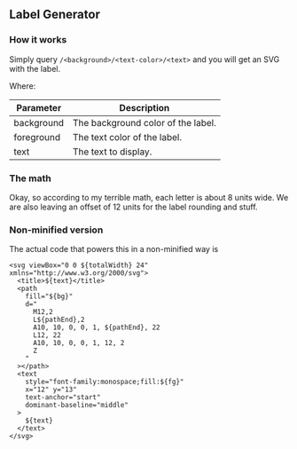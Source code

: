 ## Label Generator

### How it works

Simply query `/<background>/<text-color>/<text>` and you will get an SVG with the label.

Where:

| Parameter  | Description                        |
|------------|------------------------------------|
| background | The background color of the label. |
| foreground | The text color of the label.       |
| text       | The text to display.               |

### The math

Okay, so according to my terrible math, each letter is about 8 units wide.
We are also leaving an offset of 12 units for the label rounding and stuff.

### Non-minified version

The actual code that powers this in a non-minified way is

```
<svg viewBox="0 0 ${totalWidth} 24" xmlns="http://www.w3.org/2000/svg">
  <title>${text}</title>
  <path 
    fill="${bg}" 
    d="
      M12,2
      L${pathEnd},2
      A10, 10, 0, 0, 1, ${pathEnd}, 22
      L12, 22
      A10, 10, 0, 0, 1, 12, 2
      Z
    "
  ></path>
  <text 
    style="font-family:monospace;fill:${fg}" 
    x="12" y="13" 
    text-anchor="start"
    dominant-baseline="middle"
  >
    ${text}
  </text>
</svg>
```